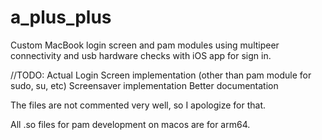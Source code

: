 # a_plus_plus

Custom MacBook login screen and pam modules using multipeer connectivity and usb hardware checks with iOS app for sign in.

//TODO:
Actual Login Screen implementation (other than pam module for sudo, su, etc)
Screensaver implementation
Better documentation

The files are not commented very well, so I apologize for that.

All .so files for pam development on macos are for arm64.
